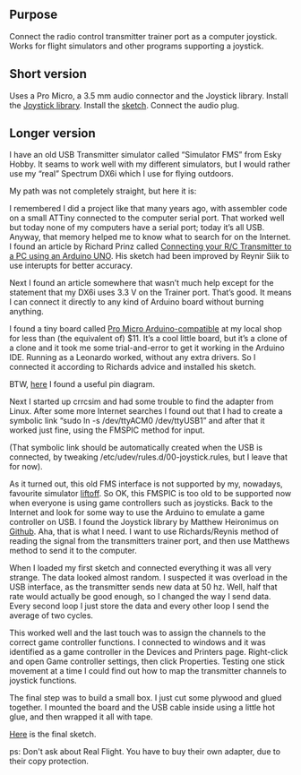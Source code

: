 ## Purpose
Connect the radio control transmitter trainer port as a computer joystick. Works for flight simulators and other programs supporting a joystick.

## Short version
Uses a Pro Micro, a 3.5 mm audio connector and the Joystick library.
Install the [Joystick library](https://github.com/MHeironimus/ArduinoJoystickLibrary). Install the [sketch](../../../raw/master/Rc-Control/Rc-Control.ino).
Connect the audio plug.

## Longer version
I have an old USB Transmitter simulator called “Simulator FMS” from Esky Hobby. It seams to work well with my different simulators, but I would rather use my “real” Spectrum DX6i which I use for flying outdoors.

My path was not completely straight, but here it is:

I remembered I did a project like that many years ago, with assembler code on a small ATTiny connected to the computer serial port. That worked well but today none of my computers have a serial port; today it’s all USB.
Anyway, that memory helped me to know what to search for on the Internet. I found an article by Richard Prinz called [Connecting your R/C Transmitter to a PC using an Arduino UNO](https://www.min.at/prinz/?x=entry:entry130320-204119). His sketch had been improved by Reynir Siik to use interupts for better accuracy.

Next I found an article somewhere that wasn’t much help except for the statement that my DX6i uses 3.3 V on the Trainer port. That’s good. It means I can connect it directly to any kind of Arduino board without burning anything.

I found a tiny board called [Pro Micro Arduino-compatible](https://www.kjell.com/se/sortiment/el-verktyg/arduino/utvecklingskort/pro-micro-arduino-kompatibelt-utvecklingskort-p87965) at my local shop for less than (the equivalent of) $11. It’s a cool little board, but it’s a clone of a clone and it took me some trial-and-error to get it working in the Arduino IDE. Running as a Leonardo worked, without any extra drivers.
So I connected it according to Richards advice and installed his sketch.

BTW, [here](http://www.pighixxx.net/wp-content/uploads/2016/07/pro_micro_pinout_v1_0_blue.pdf) I found a useful pin diagram.

Next I started up crrcsim and had some trouble to find the adapter from Linux. After some more Internet searches I found out that I had to create a symbolic link “sudo ln -s /dev/ttyACM0 /dev/ttyUSB1” and after that it worked just fine, using the FMSPIC method for input.

(That symbolic link should be automatically created when the USB is connected, by tweaking /etc/udev/rules.d/00-joystick.rules, but I leave that for now).

As it turned out, this old FMS interface is not supported by my, nowadays, favourite simulator [liftoff](http://www.liftoff-game.com). So OK, this FMSPIC is too old to be supported now when everyone is using game controllers such as joysticks. Back to the Internet and look for some way to use the Arduino to emulate a game controller on USB. I found the Joystick library by Matthew Heironimus on [Github](https://github.com/MHeironimus/ArduinoJoystickLibrary).
Aha, that is what I need. I want to use Richards/Reynis method of reading the signal from the transmitters trainer port, and then use Matthews method to send it to the computer.

When I loaded my first sketch and connected everything it was all very strange. The data looked almost random.
I suspected it was overload in the USB interface, as the transmitter sends new data at 50 hz.
Well, half that rate would actually be good enough, so I changed the way I send data. Every second loop I just store the data and every other loop I send the average of two cycles.

This worked well and the last touch was to assign the channels to the correct game controller functions.
I connected to windows and it was identified as a game controller in the Devices and Printers page. Right-click and open Game controller settings, then click Properties. Testing one stick movement at a time I could find out how to map the transmitter channels to joystick functions.

The final step was to build a small box. I just cut some plywood and glued together. I mounted the board and the USB cable inside using a little hot glue, and then wrapped it all with tape.

[Here](../../../raw/master/Rc-Control/Rc-Control.ino) is the final sketch.

ps: Don't ask about Real Flight. You have to buy their own adapter, due to their copy protection.
